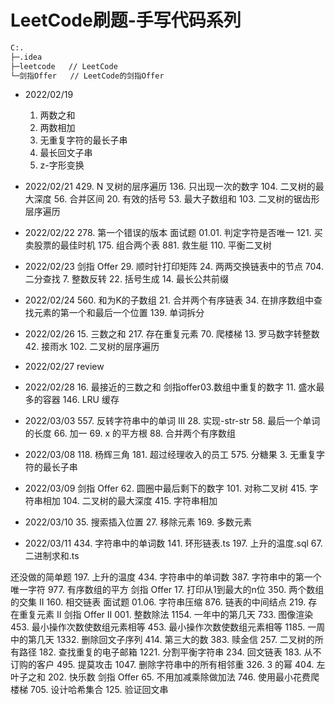 # LeetCode刷题-手写代码系列

```bash
C:.
├─.idea		 
├─leetcode   // LeetCode
└─剑指Offer	// LeetCode的剑指Offer
```

- 2022/02/19
  1. 两数之和
  2. 两数相加
  3. 无重复字符的最长子串
  5. 最长回文子串
  6. z-字形变换

- 2022/02/21
  429. N 叉树的层序遍历
  136. 只出现一次的数字
  104. 二叉树的最大深度
  56. 合并区间
  20. 有效的括号
  53. 最大子数组和
  103. 二叉树的锯齿形层序遍历

- 2022/02/22
  278. 第一个错误的版本
  面试题 01.01. 判定字符是否唯一
  121. 买卖股票的最佳时机
  175. 组合两个表
  881. 救生艇
  110. 平衡二叉树

- 2022/02/23
  剑指 Offer 29. 顺时针打印矩阵
  24. 两两交换链表中的节点
  704. 二分查找
  7. 整数反转
  22. 括号生成
  14. 最长公共前缀

- 2022/02/24
  560. 和为K的子数组
  21. 合并两个有序链表
  34. 在排序数组中查找元素的第一个和最后一个位置
  139. 单词拆分

- 2022/02/26
  15. 三数之和
  217. 存在重复元素
  70. 爬楼梯
  13. 罗马数字转整数
  42. 接雨水
  102. 二叉树的层序遍历

- 2022/02/27
  review 

- 2022/02/28
  16. 最接近的三数之和
  剑指offer03.数组中重复的数字
  11. 盛水最多的容器
  146. LRU 缓存

- 2022/03/03
  557. 反转字符串中的单词 III
  28. 实现-str-str
  58. 最后一个单词的长度
  66. 加一
  69. x 的平方根
  88. 合并两个有序数组

- 2022/03/08
  118. 杨辉三角
  181. 超过经理收入的员工
  575. 分糖果
  3. 无重复字符的最长子串

- 2022/03/09
  剑指 Offer 62. 圆圈中最后剩下的数字
  101. 对称二叉树
  415. 字符串相加
  104. 二叉树的最大深度
  415. 字符串相加

- 2022/03/10
  35. 搜索插入位置
  27. 移除元素
  169. 多数元素
- 2022/03/11
  434. 字符串中的单词数
  141. 环形链表.ts
  197. 上升的温度.sql
  67. 二进制求和.ts


还没做的简单题
  197. 上升的温度
  434. 字符串中的单词数
  387. 字符串中的第一个唯一字符
  977. 有序数组的平方
  剑指 Offer 17. 打印从1到最大的n位
  350. 两个数组的交集 II
  160. 相交链表
  面试题 01.06. 字符串压缩
  876. 链表的中间结点
  219. 存在重复元素 II
  剑指 Offer II 001. 整数除法
  1154. 一年中的第几天
  733. 图像渲染
  453. 最小操作次数使数组元素相等
  453. 最小操作次数使数组元素相等
  1185. 一周中的第几天
  1332. 删除回文子序列
  414. 第三大的数
  383. 赎金信
  257. 二叉树的所有路径
  182. 查找重复的电子邮箱
  1221. 分割平衡字符串
  234. 回文链表
  183. 从不订购的客户
  495. 提莫攻击
  1047. 删除字符串中的所有相邻重
  326. 3 的幂
  404. 左叶子之和
  202. 快乐数
  剑指 Offer 65. 不用加减乘除做加法
  746. 使用最小花费爬楼梯
  705. 设计哈希集合
  125. 验证回文串